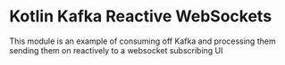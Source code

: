 # Kotlin Kafka Reactive WebSockets
This module is an example of consuming off Kafka and processing them 
sending them on reactively to a websocket subscribing UI
